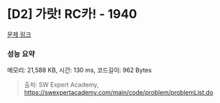 # [D2] 가랏! RC카! - 1940 

[문제 링크](https://swexpertacademy.com/main/code/problem/problemDetail.do?contestProbId=AV5PjMgaALgDFAUq) 

### 성능 요약

메모리: 21,588 KB, 시간: 130 ms, 코드길이: 962 Bytes



> 출처: SW Expert Academy, https://swexpertacademy.com/main/code/problem/problemList.do